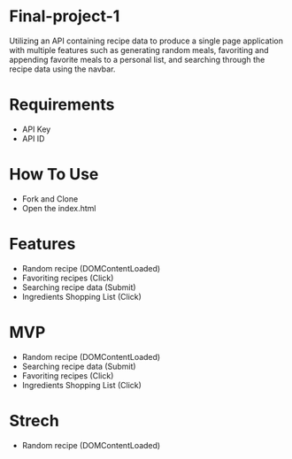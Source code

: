 # Final-project-1
Utilizing an API containing recipe data to produce a single page application with multiple features such as generating random meals, favoriting and appending favorite meals to a personal list, and searching through the recipe data using the navbar.

# Requirements
- API Key
- API ID

# How To Use
- Fork and Clone 
- Open the index.html

# Features
- Random recipe (DOMContentLoaded) 
- Favoriting recipes (Click)
- Searching recipe data (Submit)
- Ingredients Shopping List (Click)

# MVP
- Random recipe (DOMContentLoaded) 
- Searching recipe data (Submit)
- Favoriting recipes (Click)
- Ingredients Shopping List (Click)

# Strech
- Random recipe (DOMContentLoaded)